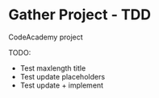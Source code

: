 # Gather Project - TDD

CodeAcademy project

TODO:
* Test maxlength title
* Test update placeholders
* Test update + implement